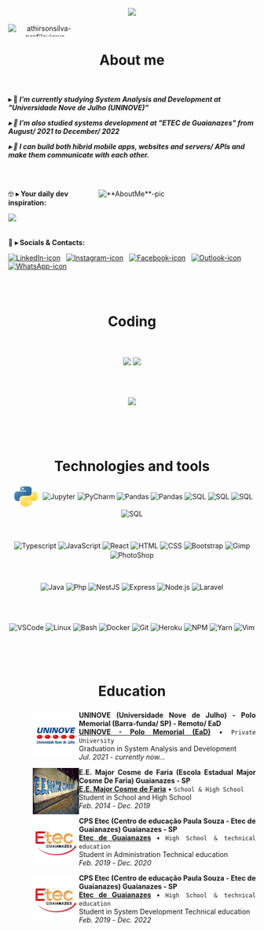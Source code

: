 <!--
❗ ➤ References used in this Repository:
🔗 • https://github.com/kyechan99/capsule-render
🔗 • https://github.com/antonkomarev/github-profile-views-counter
🔗 • https://github.com/DenverCoder1/custom-icon-badges
🔗 • https://github.com/DenverCoder1/github-readme-streak-stats
🔗 • https://github.com/anuraghazra/github-readme-stats
🔗 • https://github.com/alexandresanlim/Badges4-README.md-Profile
🔗 • https://profilepicturemaker.com
🔗 • https://devicon.dev
🔗 • https://shields.io
🔗 • https://emoji.gg
🔗 • https://getemoji.com
🔗 • https://github.com/juletopi/juletopi
🔗 • https://github.com/DarkBear0121
-->

<div>

<div align='center'>

<a align='right' href="https://github.com/DenverCoder1/readme-typing-svg"><img src="https://readme-typing-svg.demolab.com/?lines=✍️%20Hello, %20World!&font=Fira%20Code&width=1000&height=45&color=f75c7e&vCenter=true&size=20&pause=10"></a>

<img align='left' width='150px' height='25px' src="https://komarev.com/ghpvc/?username=athirsonsilva&color=blue" alt="athirsonsilva-profileviews">

</div>

<br>

<h1 align='center'>About me</h1>

###

<div align="left">

###

<br>

**▸ 🔭 <i> I’m currently studying System Analysis and Development at "Universidade Nove de Julho (UNINOVE)"**

**▸ 🔭 I’m also studied systems development at "ETEC de Guaianazes" from August/ 2021 to December/ 2022**

**▸ 🔭 I can build both hibrid mobile apps, websites and servers/ APIs and make them communicate with each other. </i>**

<br>
<br>

<a href="https://github.com/athirsonsilva"><img align="right" src="https://user-images.githubusercontent.com/84593887/203847539-bc523fe3-dd58-481e-9bee-dceba1de2aaf.png" align="left" width="320" alt="**AboutMe**-pic"/></a>

🤓 **▸ Your daily dev inspiration:**

  <img width='425' src="https://quotes-github-readme.vercel.app/api?type=horizontal&theme=radical">

<br>
<br>

💬 **▸ Socials & Contacts:**

<div align='left'>
    <a href="https://www.linkedin.com/in/athirson-s-a7723a191/"><img src="https://cdn.jsdelivr.net/gh/devicons/devicon/icons/linkedin/linkedin-original.svg"  width="40" height="40" alt="LinkedIn-icon"></a>&nbsp;&nbsp;
<a href="https://www.instagram.com/athirson.silv4/"><img src="https://cdn3.emoji.gg/emojis/6333-instagram.png" width="40" height="40" alt="Instagram-icon"></a>&nbsp;&nbsp;
<a href="https://www.facebook.com/athirson.silva.5891"><img src="https://cdn.jsdelivr.net/gh/devicons/devicon/icons/facebook/facebook-original.svg" width="40" height="40" alt="Facebook-icon"></a>&nbsp;&nbsp;
<a href="mailto:athirsonarceus@gmail.com"><img src="https://pngimg.com/uploads/email/email_PNG100738.png" width="40" height="40" alt="Outlook-icon"></a>&nbsp;&nbsp;
<a href="http://api.whatsapp.com/send?phone=5511957607177"><img src="https://cdn3.emoji.gg/emojis/6158-whatsapp.png" width="40" height="40" alt="WhatsApp-icon"></a>&nbsp;&nbsp;
</div>
  
<br><br>
  
<h1 align="center">  Coding </h1>

<header>
  <link rel="stylesheet" href="https://cdn.jsdelivr.net/gh/devicons/devicon@v2.14.0/devicon.min.css">
</header>
  
 <div align="center">
  <img height="140em" src="https://github-readme-stats-sigma-five.vercel.app/api?username=athirsonsilva&show_icons=true&count_private=true&include_all_commits=true&theme=chartreuse-dark&title_color=00ffe5&icon_color=e73737&border_color=0d1017&bg_color=0e1118"/>
  <img height="125em" src="https://github-readme-stats-sigma-five.vercel.app/api/top-langs/?username=athirsonsilva&layout=compact&langs_count=6&include=private&theme=chartreuse-dark&hide=jupyter%20notebook,makefile,c%2B%2B,cmake,hack,shell,css,html&title_color=00ffe5&icon_color=e73737&border_color=0e1118&bg_color=0e1118"/>
</div>
  
<br><br> 
  
<div align='center'>
<img src='https://github-profile-trophy.vercel.app/?username=dybbuk555&locale=en&row=1&theme=darkhub&margin-w=15&no-frame=true'>
</div>  
  
 <br><br><br>

###

<h1 align='center'>Technologies and tools</h1>

<div align='center'>

<div align='center'>
  <img margin="auto 20px auto 20px" align="center" alt="Python" height="50" width="60" src="https://raw.githubusercontent.com/devicons/devicon/master/icons/python/python-original.svg" />
  <img margin="auto 20px auto 20px" align="center" alt="Jupyter" height="50" width="60" src="https://cdn.jsdelivr.net/gh/devicons/devicon/icons/jupyter/jupyter-original-wordmark.svg" />
   <img margin="auto 20px auto 20px" align="center" alt="PyCharm" height="50" width="60" src="https://cdn.jsdelivr.net/gh/devicons/devicon/icons/pycharm/pycharm-plain-wordmark.svg" />
  <img margin="auto 20px auto 20px" align="center" alt="Pandas" height="50" width="60" src="https://cdn.jsdelivr.net/gh/devicons/devicon/icons/pandas/pandas-original-wordmark.svg" />
  <img margin="auto 20px auto 20px" align="center" alt="Pandas" height="50" width="60" src="https://cdn.jsdelivr.net/gh/devicons/devicon/icons/numpy/numpy-original-wordmark.svg" />
  <img margin="auto 20px auto 20px" align="center" alt="SQL" height="50" width="60" src="https://cdn.jsdelivr.net/gh/devicons/devicon/icons/mysql/mysql-original-wordmark.svg" />
    <img margin="auto 20px auto 20px" align="center" alt="SQL" height="50" width="60" src="https://cdn.jsdelivr.net/gh/devicons/devicon/icons/microsoftsqlserver/microsoftsqlserver-plain-wordmark.svg" />
    <img margin="auto 20px auto 20px" align="center" alt="SQL" height="50" width="60" src="https://cdn.jsdelivr.net/gh/devicons/devicon/icons/mongodb/mongodb-original-wordmark.svg" />
    <img margin="auto 20px auto 20px" align="center" alt="SQL" height="50" width="60"  src="https://cdn.jsdelivr.net/gh/devicons/devicon/icons/postgresql/postgresql-original-wordmark.svg" />

<br>

##

<br>

</div>

<div align='center'>

  <img margin="auto 20px auto 20px" align="center" alt="Typescript" height="50" width="60" src="https://cdn.jsdelivr.net/gh/devicons/devicon/icons/typescript/typescript-original.svg" />
  <img margin="auto 20px auto 20px" align="center" alt="JavaScript" height="50" width="60" src="https://cdn.jsdelivr.net/gh/devicons/devicon/icons/javascript/javascript-original.svg" />
   <img margin="auto 20px auto 20px" align="center" alt="React" height="50" width="60" src="https://cdn.jsdelivr.net/gh/devicons/devicon/icons/react/react-original-wordmark.svg" />      
  <img margin="auto 20px auto 20px" align="center" alt="HTML" height="50" width="60" src="https://cdn.jsdelivr.net/gh/devicons/devicon/icons/html5/html5-plain-wordmark.svg" />
  <img margin="auto 20px auto 20px" align="center" alt="CSS" height="50" width="60" src="https://cdn.jsdelivr.net/gh/devicons/devicon/icons/css3/css3-plain-wordmark.svg" />
  <img margin="auto 20px auto 20px" align="center" alt="Bootstrap" height="50" width="60" src="https://cdn.jsdelivr.net/gh/devicons/devicon/icons/bootstrap/bootstrap-plain-wordmark.svg" />
  <img margin="auto 20px auto 20px" align="center" alt="Gimp" height="50" width="60" src="https://cdn.jsdelivr.net/gh/devicons/devicon/icons/gimp/gimp-original.svg" />
  <img margin="auto 20px auto 20px" align="center" alt="PhotoShop" height="50" width="60" src="https://cdn.jsdelivr.net/gh/devicons/devicon/icons/photoshop/photoshop-line.svg" />

<br>

##

<br>

  <img margin="auto 20px auto 20px" align="center" alt="Java" height="50" width="60" src="https://cdn.jsdelivr.net/gh/devicons/devicon/icons/java/java-original.svg" />
  <img margin="auto 20px auto 20px" align="center" alt="Php" height="50" width="60" src="https://cdn.jsdelivr.net/gh/devicons/devicon/icons/php/php-original.svg" />
    <img margin="auto 20px auto 20px" align="center" alt="NestJS" height="50" width="60" src="https://cdn.jsdelivr.net/gh/devicons/devicon/icons/nestjs/nestjs-plain-wordmark.svg" />
        <img margin="auto 20px auto 20px" align="center" alt="Express" height="50" width="60" src="https://cdn.jsdelivr.net/gh/devicons/devicon/icons/express/express-original-wordmark.svg" />
        <img margin="auto 20px auto 20px" align="center" alt="Node.js" height="50" width="60" src="https://cdn.jsdelivr.net/gh/devicons/devicon/icons/nodejs/nodejs-plain-wordmark.svg" />
        <img margin="auto 20px auto 20px" align="center" alt="Laravel" height="50" width="60" src="https://cdn.jsdelivr.net/gh/devicons/devicon/icons/laravel/laravel-plain-wordmark.svg" />

</div>

<br>

##

<br>

<div align='center'>
  
  <img margin="auto 20px auto 20px" align="center" alt="VSCode" height="50" width="60"  src="https://cdn.jsdelivr.net/gh/devicons/devicon/icons/vscode/vscode-original-wordmark.svg" />
  <img margin="auto 20px auto 20px" align="center" alt="Linux" height="50" width="60"   src="https://cdn.jsdelivr.net/gh/devicons/devicon/icons/linux/linux-original.svg" />
  <img margin="auto 20px auto 20px" align="center" alt="Bash" height="50" width="60" src="https://cdn.jsdelivr.net/gh/devicons/devicon/icons/bash/bash-original.svg" />
  <img margin="auto 20px auto 20px" align="center" alt="Docker" height="50" width="60" src="https://cdn.jsdelivr.net/gh/devicons/devicon/icons/docker/docker-plain-wordmark.svg" />
  <img margin="auto 20px auto 20px" align="center" alt="Git" height="50" width="60" src="https://cdn.jsdelivr.net/gh/devicons/devicon/icons/git/git-original.svg" />
  <img margin="auto 20px auto 20px" align="center" alt="Heroku" height="50" width="60" src="https://cdn.jsdelivr.net/gh/devicons/devicon/icons/heroku/heroku-original-wordmark.svg" />
  <img margin="auto 20px auto 20px" align="center" alt="NPM" height="50" width="60" src="https://cdn.jsdelivr.net/gh/devicons/devicon/icons/npm/npm-original-wordmark.svg" />
    <img margin="auto 20px auto 20px" align="center" alt="Yarn" height="50" width="60" src="https://cdn.jsdelivr.net/gh/devicons/devicon/icons/yarn/yarn-original-wordmark.svg" />
  <img margin="auto 20px auto 20px" align="center" alt="Vim" height="50" width="60" src="https://cdn.jsdelivr.net/gh/devicons/devicon/icons/vim/vim-original.svg" />
  
</div>
 
<br><br><br>

# Education

###

<div align='justify' style='margin-left: 40px;'>

  <div style='margin-left: 10px;'>

  <a href="https://www.uninove.br/"><img src="./assets/uninove.png" align="left" width="94" height="94" alt="UNINOVE-pic"/></a>
  **UNINOVE (Universidade Nove de Julho) - Polo Memorial (Barra-funda/ SP) - Remoto/ EaD** \
  [**UNINOVE - Polo Memorial (EaD)**](https://www.uninove.br/) • `Private University` \
  Graduation in System Analysis and Development \
  <i>Jul. 2021</i> - <i>currently now...</i>
  <br/>

  <a href="https://www.escol.as/192529-cosme-de-faria-major"><img src="./assets/major.jpg" align="left" width="94" height="94" alt="MAJOR-pic"/></a>
  **E.E. Major Cosme de Faria (Escola Estadual Major Cosme De Faria) Guaianazes - SP** \
  [**E.E. Major Cosme de Faria**](https://www.escol.as/192529-cosme-de-faria-major) • `School & High School` \
  Student in School and High School \
  <i>Feb. 2014</i> - <i>Dec. 2019</i>
  <br/>

  <a href="https://www.cps.sp.gov.br/etecs/etec-de-guaianazes-guaianazes/"><img src="./assets/etec.jpg" align="left" width="94" height="94" alt="ETEC-pic"/></a>
  **CPS Etec (Centro de educação Paula Souza - Etec de Guaianazes) Guaianazes - SP** \
  [**Etec de Guaianazes**](https://www.cps.sp.gov.br/etecs/etec-de-guaianazes-guaianazes/) • `High School & technical education` \
  Student in Administration Technical education \
  <i>Feb. 2019</i> - <i>Dec. 2020</i>
  <br/>

  <a href="https://www.cps.sp.gov.br/etecs/etec-de-guaianazes-guaianazes/"><img src="./assets/etec.jpg" align="left" width="94" height="94" alt="ETEC-pic"/></a>
  **CPS Etec (Centro de educação Paula Souza - Etec de Guaianazes) Guaianazes - SP** \
  [**Etec de Guaianazes**](https://www.cps.sp.gov.br/etecs/etec-de-guaianazes-guaianazes/) • `High School & technical education` \
  Student in System Development Technical education \
  <i>Feb. 2019</i> - <i>Dec. 2022</i>
  <br/>

  </div>
  
  ###

</div>
